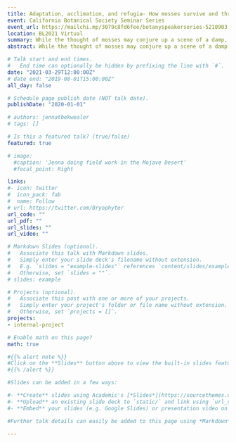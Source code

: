 ```yaml
---
title: Adaptation, acclimation, and refugia- How mosses survive and thrive in the desert
event: California Botanical Society Seminar Series
event_url: https://mailchi.mp/3079c8fd6fee/botanyspeakerseries-5210903
location: BL2021 Virtual
summary: While the thought of mosses may conjure up a scene of a damp, dark forest, mosses are actually common in deserts. This talk will cover some of my recent research on the genetic, physiological, and ecological adaptations that mosses in the genus Syntrichia (Pottiaceae) have to survive in the high light and low water habitat of California's Mojave Desert.  
abstract: While the thought of mosses may conjure up a scene of a damp, dark forest, mosses are actually common in deserts. This talk will cover some of my recent research on the genetic, physiological, and ecological adaptations that mosses in the genus Syntrichia (Pottiaceae) have to survive in the high light and low water habitat of California's Mojave Desert.  

# Talk start and end times.
#   End time can optionally be hidden by prefixing the line with `#`.
date: "2021-03-29T12:00:00Z"
# date_end: "2019-08-01T15:00:00Z"
all_day: false

# Schedule page publish date (NOT talk date).
publishDate: "2020-01-01"

# authors: jennatbekwealor
# tags: []

# Is this a featured talk? (true/false)
featured: true

# image:
  #caption: 'Jenna doing field work in the Mojave Desert'
  #focal_point: Right

links:
#- icon: twitter
#  icon_pack: fab
#  name: Follow
# url: https://twitter.com/Bryophyter
url_code: ""
url_pdf: ""
url_slides: ""
url_video: ""

# Markdown Slides (optional).
#   Associate this talk with Markdown slides.
#   Simply enter your slide deck's filename without extension.
#   E.g. `slides = "example-slides"` references `content/slides/example-slides.md`.
#   Otherwise, set `slides = ""`.
# slides: example

# Projects (optional).
#   Associate this post with one or more of your projects.
#   Simply enter your project's folder or file name without extension.
#   Otherwise, set `projects = []`.
projects:
- internal-project

# Enable math on this page?
math: true

#{{% alert note %}}
#Click on the **Slides** button above to view the built-in slides feature.
#{{% /alert %}}

#Slides can be added in a few ways:

#- **Create** slides using Academic's [*Slides*](https://sourcethemes.com/academic/docs/managing-content/#create-slides) feature and link using `slides` parameter in the front matter of the talk file
#- **Upload** an existing slide deck to `static/` and link using `url_slides` parameter in the front matter of the talk file
#- **Embed** your slides (e.g. Google Slides) or presentation video on this page using [shortcodes](https://sourcethemes.com/academic/docs/writing-markdown-latex/).

#Further talk details can easily be added to this page using *Markdown* and $\rm \LaTeX$ math code.

---
```


